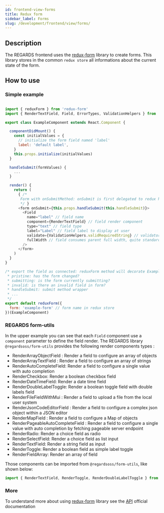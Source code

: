 ```yaml
---
id: frontend-view-forms
title: Redux form
sidebar_label: Forms
slug: /development/frontend/view/forms/
---
```



## Description

The REGARDS frontend uses the [redux-form](https://redux-form.com/6.8.0/) library to create forms.
This library stores in the common `redux store` all informations about the current state of the form.

## How to use

### Simple example

```javascript

import { reduxForm } from 'redux-form'
import { RenderTextField, Field, ErrorTypes, ValidationHelpers } from '@regardsoss/form-utils'

export class ExampleComponent extends React.Component {

  componentDidMount() {
    const initialValues = {
      // initialize the form field named 'label'
      label: 'default label',
    }
    this.props.initialize(initialValues)
  }

  handleSubmit(formValues) {
    ...
  }

  render() {
    return (
      { /* 
       Form with onSubmitMethod: onSubmit is first delegated to redux handleSubmit method that calls this.handleSubmit after execution. That mechanism allows Redux forms to compute mulitple state variable (pristine, invalid, submitting...)
       */ }
      <form onSubmit={this.props.handleSubmit(this.handleSubmit)}> 
        <Field
          name="label" // field name
          component={RenderTextField} // field render component
          type="text" // field type
          label="Label" // field label to display at user
          validate={ValidationHelpers.validRequiredString} // validator: computes if the field value is valid
          fullWidth // field consumes parent full width, quite standard in REGARDS frontend
        />
      </form>
    )
  }
}

/* export the field as connected: reduxForm method will decorate ExampleComponent to add many properties like:
 * pristine: has the form changed?
 * submitting: is the form currently submitting?
 * invalid: is there an invalid field in form?
 * handleSubmit: submit method wrapper
 * ...
 */ 
export default reduxForm({
  form: 'example-form' // form name in redux store
})(ExampleComponent)

```

### REGARDS form-utils

In the upper example you can see that each `Field` component use a `component` parameter to define the field render. The REGARDS
library  `@regardsoss/form-utils` provides the following render components types :

- RenderArrayObjectField : Render a field to configure an array of objects
- RenderArrayTextField : Render a field to configure an array of strings
- RenderAutoCompleteField: Render a field to configure a single value with auto completion
- RenderCheckbox: Render a boolean checkbox field
- RenderDateTimeField: Render a date time field
- RenderDoubleLabelToggle: Render a boolean toggle field with double labels field
- RenderFileFieldWithMui : Render a field to upload a file from the local user system
- RenderJsonCodeEditorField : Render a  field to configure a complex json object within a JSON editor
- RenderMapField : Render a field to configure a Map of objects
- RenderPageableAutoCompleteField : Render a field to configure a single value with auto completion by fetching pageable server endpoint
- RenderRadio: Render a choice field as radio
- RenderSelectField: Render a choice field as list input
- RenderTextField: Render a string field as input
- RenderToggle: Render a boolean field as simple label toggle
- RenderFieldArray: Render an array of field


Those components can be imported from `@regardsoss/form-utils`, like shown below: 

```javascript
import { RenderTextField, RenderToggle, RenderDoubleLabelToggle } from `@regardsoss/form-utils`
```

### More

To understand more about using [redux-form](https://redux-form.com/6.8.0/) library see the [API](https://redux-form.com/6.8.0/docs/api/) official documentation 

